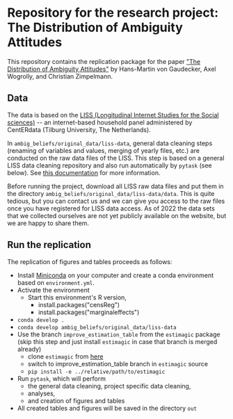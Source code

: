 # Repository for the research project: The Distribution of Ambiguity Attitudes

This repository contains the replication package for the paper ["The Distribution of Ambiguity Attitudes"](https://www.wiwi.uni-bonn.de/gaudecker/_static/ambiguity-attitudes.pdf) by Hans-Martin von Gaudecker, Axel Wogrolly, and Christian Zimpelmann.

## Data

The data is based on the [LISS (Longitudinal Internet Studies for the Social sciences)](https://www.lissdata.nl/) -- an internet-based household panel administered by CentERdata (Tilburg University, The Netherlands).

In `ambig_beliefs/original_data/liss-data`, general data cleaning steps (renaming of variables and values, merging of yearly files, etc.) are conducted on the raw data files of the LISS. This step is based on a general LISS data cleaning repository and also run automatically by `pytask` (see below). See [this documentation](https://liss-data-management-documentation.readthedocs.io/en/latest/#) for more information.

Before running the project, download all LISS raw data files and put them in the directory `ambig_beliefs/original_data/liss-data/data`. This is quite tedious, but you can contact us and we can give you access to the raw files once you have registered for LISS data access. As of 2022 the data sets that we collected ourselves are not yet publicly available on the website, but we are happy to share them.

## Run the replication

The replication of figures and tables proceeds as follows:

- Install [Miniconda](https://docs.conda.io/en/latest/miniconda.html) on your computer and create a conda environment based on `environment.yml`.
- Activate the environment
  - Start this environment's R version,
    - install.packages("censReg")
    - install.packages("marginaleffects")
- `conda develop .`
- `conda develop ambig_beliefs/original_data/liss-data`
- Use the branch `improve_estimation_table` from the `estimagic` package (skip this step and just install `estimagic` in case that branch is merged already)
  - clone `estimagic` from [here](https://github.com/OpenSourceEconomics/estimagic) 
  - switch to improve_estimation_table branch in `estimagic` source
  - `pip install -e ../relative/path/to/estimagic`
- Run `pytask`, which will perform
  - the general data cleaning, project specific data cleaning, 
  - analyses, 
  - and creation of figures and tables
- All created tables and figures will be saved in the directory `out`
